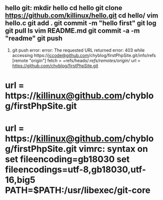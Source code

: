 hello
git:
mkdir hello
cd hello
git clone https://github.com/killinux/hello.git
cd hello/
vim hello.c
git add .
git commit -m "hello first"
git log
git pull
ls
vim README.md 
git commit -a -m "readme"
git push
-----------------
1. git push error:
error: The requested URL returned error: 403 while accessing https://jccode@github.com/chyblog/firstPhpSite.git/info/refs
[remote "origin"]
        fetch = +refs/heads/*:refs/remotes/origin/*
        url = https://github.com/chyblog/firstPhpSite.git

 url = https://killinux@github.com/chyblog/firstPhpSite.git
=====
url = https://killinux@github.com/chyblog/firstPhpSite.git
vimrc:
syntax on
set fileencoding=gb18030
set fileencodings=utf-8,gb18030,utf-16,big5
PATH=$PATH:/usr/libexec/git-core
=====
